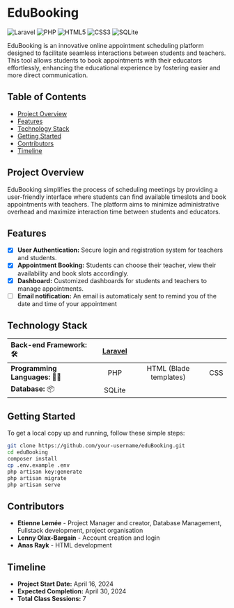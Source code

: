 # EduBooking

![Laravel](https://img.shields.io/badge/Laravel-v8-red)
![PHP](https://img.shields.io/badge/PHP-%5E7.4-blue)
![HTML5](https://img.shields.io/badge/HTML-Blade-orange)
![CSS3](https://img.shields.io/badge/CSS3-Styled-blue)
![SQLite](https://img.shields.io/badge/SQLite-v3-lightgrey)

EduBooking is an innovative online appointment scheduling platform designed to facilitate seamless interactions between students and teachers. 
This tool allows students to book appointments with their educators effortlessly, enhancing the educational experience by fostering easier and more direct communication.

## Table of Contents

- [Project Overview](#project-overview)
- [Features](#features)
- [Technology Stack](#technology-stack)
- [Getting Started](#getting-started)
- [Contributors](#contributors)
- [Timeline](#timeline)

## Project Overview

EduBooking simplifies the process of scheduling meetings by providing a user-friendly interface where students can find available timeslots and book appointments with teachers. 
The platform aims to minimize administrative overhead and maximize interaction time between students and educators.

## Features

- [X] **User Authentication:** Secure login and registration system for teachers and students.
- [X] **Appointment Booking:** Students can choose their teacher, view their availability and book slots accordingly.
- [X] **Dashboard:** Customized dashboards for students and teachers to manage appointments.
- [ ] **Email notification:** An email is automaticaly sent to remind you of the date and time of your appointment

## Technology Stack

|   **Back-end Framework:** 🛠️ | [Laravel](https://laravel.com/) |                        |     |
|:-------------------------|:-------------------------------:|:----------------------:|:---:|
| **Programming Languages:** ✍🏻 |               PHP               | HTML (Blade templates) | CSS |
|        **Database:** 📦      |              SQLite             |                        |     |

## Getting Started

To get a local copy up and running, follow these simple steps:

```bash
git clone https://github.com/your-username/eduBooking.git
cd eduBooking
composer install
cp .env.example .env
php artisan key:generate
php artisan migrate
php artisan serve
```

## Contributors

- **Etienne Lemée** - Project Manager and creator, Database Management, Fullstack development, project organisation
- **Lenny Olax-Bargain** - Account creation and login
- **Anas Rayk** - HTML development

## Timeline

- **Project Start Date:** April 16, 2024
- **Expected Completion:** April 30, 2024
- **Total Class Sessions:** 7
